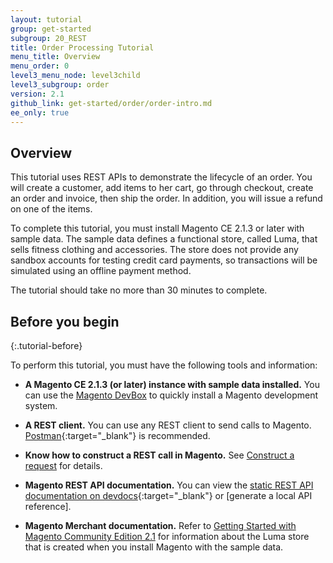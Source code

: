 ```yaml
---
layout: tutorial
group: get-started
subgroup: 20_REST
title: Order Processing Tutorial
menu_title: Overview
menu_order: 0
level3_menu_node: level3child
level3_subgroup: order
version: 2.1
github_link: get-started/order/order-intro.md
ee_only: true
---
```

## Overview

This tutorial uses REST APIs to demonstrate the lifecycle of an order. You will create a customer, add items to her cart, go through checkout, create an order and invoice, then ship the order. In addition, you will issue a refund on one of the items.

To complete this tutorial, you must install Magento CE 2.1.3 or later with sample data. The sample data defines a functional store, called Luma, that sells fitness clothing and accessories. The store does not provide any sandbox accounts for testing credit card payments, so transactions will be simulated using an offline payment method.

The tutorial should take no more than 30 minutes to complete.

## Before you begin
{:.tutorial-before}

To perform this tutorial, you must have the following tools and information:

* **A Magento CE 2.1.3 (or later) instance with sample data installed.**  You can use the [Magento DevBox]({{page.baseurl}}install-gde/docker/docker-over.html) to quickly install a Magento development system.

* **A REST client.** You can use any REST client to send calls to Magento. [Postman](https://www.getpostman.com/){:target="_blank"} is recommended.

* **Know how to construct a REST call in Magento.** See [Construct a request]({{page.baseurl}}get-started/gs-web-api-request.html) for details.

* **Magento REST API documentation.** You can view the [static REST API documentation on devdocs](http://devdocs.magento.com/swagger/){:target="_blank"} or [generate a local API reference].

* **Magento Merchant documentation.** Refer to [Getting Started with Magento Community Edition 2.1](http://docs.magento.com/m2/ce/user_guide/getting-started.html) for information about the Luma store that is created when you install Magento with the sample data.
